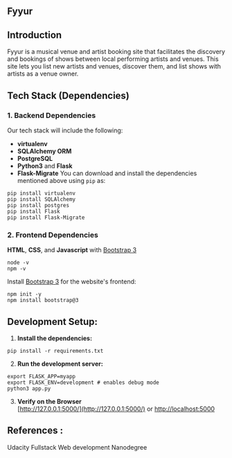 Fyyur
-----

## Introduction

Fyyur is a musical venue and artist booking site that facilitates the discovery and bookings of shows between local performing artists and venues. This site lets you list new artists and venues, discover them, and list shows with artists as a venue owner.




## Tech Stack (Dependencies)

### 1. Backend Dependencies
Our tech stack will include the following:
 * **virtualenv**  
 * **SQLAlchemy ORM** 
 * **PostgreSQL** 
 * **Python3** and **Flask** 
 * **Flask-Migrate** 
You can download and install the dependencies mentioned above using `pip` as:
```
pip install virtualenv
pip install SQLAlchemy
pip install postgres
pip install Flask
pip install Flask-Migrate
```

### 2. Frontend Dependencies
**HTML**, **CSS**, and **Javascript** with [Bootstrap 3](https://getbootstrap.com/docs/3.4/customize/)  
```
node -v
npm -v
```
Install [Bootstrap 3](https://getbootstrap.com/docs/3.3/getting-started/) for the website's frontend:
```
npm init -y
npm install bootstrap@3
```

## Development Setup:

1. **Install the dependencies:**
```
pip install -r requirements.txt
```

2. **Run the development server:**
```
export FLASK_APP=myapp
export FLASK_ENV=development # enables debug mode
python3 app.py
```

3. **Verify on the Browser**<br>
[http://127.0.0.1:5000/](http://127.0.0.1:5000/) or [http://localhost:5000](http://localhost:5000) 

## References : 
Udacity Fullstack Web development Nanodegree
